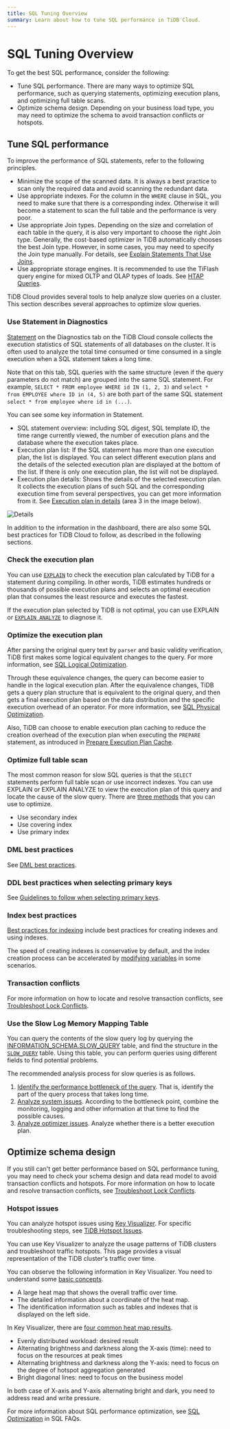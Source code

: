 ```yaml
---
title: SQL Tuning Overview
summary: Learn about how to tune SQL performance in TiDB Cloud.
---
```


# SQL Tuning Overview

To get the best SQL performance, consider the following:

- Tune SQL performance. There are many ways to optimize SQL performance, such as querying statements, optimizing execution plans, and optimizing full table scans.
- Optimize schema design. Depending on your business load type, you may need to optimize the schema to avoid transaction conflicts or hotspots.

## Tune SQL performance

To improve the performance of SQL statements, refer to the following principles.

- Minimize the scope of the scanned data. It is always a best practice to scan only the required data and avoid scanning the redundant data.
- Use appropriate indexes. For the column in the `WHERE` clause in SQL, you need to make sure that there is a corresponding index. Otherwise it will become a statement to scan the full table and the performance is very poor.
- Use appropriate Join types. Depending on the size and correlation of each table in the query, it is also very important to choose the right Join type. Generally, the cost-based optimizer in TiDB automatically chooses the best Join type. However, in some cases, you may need to specify the Join type manually. For details, see [Explain Statements That Use Joins](/explain-joins.md).
- Use appropriate storage engines. It is recommended to use the TiFlash query engine for mixed OLTP and OLAP types of loads. See [HTAP Queries](https://docs.pingcap.com/tidb/stable/dev-guide-hybrid-oltp-and-olap-queries).

TiDB Cloud provides several tools to help analyze slow queries on a cluster. This section describes several approaches to optimize slow queries.

### Use Statement in Diagnostics

[Statement](/tidb-cloud/tune-performance.md#statement-analysis) on the Diagnostics tab on the TiDB Cloud console collects the execution statistics of SQL statements of all databases on the cluster. It is often used to analyze the total time consumed or time consumed in a single execution when a SQL statement takes a long time.

Note that on this tab, SQL queries with the same structure (even if the query parameters do not match) are grouped into the same SQL statement. For example, `SELECT * FROM employee WHERE id IN (1, 2, 3)` and `select * from EMPLOYEE where ID in (4, 5)` are both part of the same SQL statement `select * from employee where id in (...)`.

You can see some key information in Statement.

- SQL statement overview: including SQL digest, SQL template ID, the time range currently viewed, the number of execution plans and the database where the execution takes place.
- Execution plan list: If the SQL statement has more than one execution plan, the list is displayed. You can select different execution plans and the details of the selected execution plan are displayed at the bottom of the list. If there is only one execution plan, the list will not be displayed.
- Execution plan details: Shows the details of the selected execution plan. It collects the execution plans of such SQL and the corresponding execution time from several perspectives, you can get more information from it. See [Execution plan in details](/dashboard/dashboard-statement-details.md#execution-details-of-plans) (area 3 in the image below).

![Details](/media/dashboard/dashboard-statement-detail.png)

In addition to the information in the dashboard, there are also some SQL best practices for TiDB Cloud to follow, as described in the following sections.

### Check the execution plan

You can use [`EXPLAIN`](/explain-overview.md) to check the execution plan calculated by TiDB for a statement during compiling. In other words, TiDB estimates hundreds or thousands of possible execution plans and selects an optimal execution plan that consumes the least resource and executes the fastest.

If the execution plan selected by TiDB is not optimal, you can use EXPLAIN or [`EXPLAIN ANALYZE`](/sql-statements/sql-statement-explain-analyze.md) to diagnose it.

### Optimize the execution plan

After parsing the original query text by `parser` and basic validity verification, TiDB first makes some logical equivalent changes to the query. For more information, see [SQL Logical Optimization](/sql-logical-optimization.md).

Through these equivalence changes, the query can become easier to handle in the logical execution plan. After the equivalence changes, TiDB gets a query plan structure that is equivalent to the original query, and then gets a final execution plan based on the data distribution and the specific execution overhead of an operator. For more information, see [SQL Physical Optimization](/sql-physical-optimization.md).

Also, TiDB can choose to enable execution plan caching to reduce the creation overhead of the execution plan when executing the `PREPARE` statement, as introduced in [Prepare Execution Plan Cache](/sql-prepared-plan-cache.md).

### Optimize full table scan

The most common reason for slow SQL queries is that the `SELECT` statements perform full table scan or use incorrect indexes. You can use EXPLAIN or EXPLAIN ANALYZE to view the execution plan of this query and locate the cause of the slow query. There are [three methods](https://docs.pingcap.com/tidb/stable/dev-guide-optimize-sql) that you can use to optimize.

- Use secondary index
- Use covering index
- Use primary index

### DML best practices

See [DML best practices](https://docs.pingcap.com/tidb/stable/dev-guide-optimize-sql-best-practices#dml-best-practices).

### DDL best practices when selecting primary keys

See [Guidelines to follow when selecting primary keys](https://docs.pingcap.com/tidb/stable/dev-guide-create-table#guidelines-to-follow-when-selecting-primary-key).

### Index best practices

[Best practices for indexing](https://docs.pingcap.com/tidb/stable/dev-guide-index-best-practice) include best practices for creating indexes and using indexes.

The speed of creating indexes is conservative by default, and the index creation process can be accelerated by [modifying variables](https://docs.pingcap.com/tidb/stable/dev-guide-optimize-sql-best-practices#add-index-best-practices) in some scenarios.

### Transaction conflicts

For more information on how to locate and resolve transaction conflicts, see [Troubleshoot Lock Conflicts](/troubleshoot-lock-conflicts.md).

### Use the Slow Log Memory Mapping Table

You can query the contents of the slow query log by querying the [INFORMATION_SCHEMA.SLOW_QUERY](/identify-slow-queries.md#memory-mapping-in-slow-log) table, and find the structure in the [`SLOW_QUERY`](/information-schema/information-schema-slow-query.md) table. Using this table, you can perform queries using different fields to find potential problems.

The recommended analysis process for slow queries is as follows.

1. [Identify the performance bottleneck of the query](/analyze-slow-queries.md#identify-the-performance-bottleneck-of-the-query). That is, identify the part of the query process that takes long time.
2. [Analyze system issues](/analyze-slow-queries.md#analyze-system-issues). According to the bottleneck point, combine the monitoring, logging and other information at that time to find the possible causes.
3. [Analyze optimizer issues](/analyze-slow-queries.md#analyze-optimizer-issues). Analyze whether there is a better execution plan.

## Optimize schema design

If you still can't get better performance based on SQL performance tuning, you may need to check your schema design and data read model to avoid transaction conflicts and hotspots. For more information on how to locate and resolve transaction conflicts, see [Troubleshoot Lock Conflicts](/troubleshoot-lock-conflicts.md).

### Hotspot issues

You can analyze hotspot issues using [Key Visualizer](/tidb-cloud/tune-performance.md#key-visualizer). For specific troubleshooting steps, see [TiDB Hotspot Issues](troubleshoot-hot-spot-issues.md).

You can use Key Visualizer to analyze the usage patterns of TiDB clusters and troubleshoot traffic hotspots. This page provides a visual representation of the TiDB cluster's traffic over time.

You can observe the following information in Key Visualizer. You need to understand some [basic concepts](/dashboard/dashboard-key-visualizer.md).

- A large heat map that shows the overall traffic over time.
- The detailed information about a coordinate of the heat map.
- The identification information such as tables and indexes that is displayed on the left side.

In Key Visualizer, there are [four common heat map results](/dashboard/dashboard-key-visualizer.md#common-heatmap-types).

- Evenly distributed workload: desired result
- Alternating brightness and darkness along the X-axis (time): need to focus on the resources at peak times
- Alternating brightness and darkness along the Y-axis: need to focus on the degree of hotspot aggregation generated
- Bright diagonal lines: need to focus on the business model

In both case of X-axis and Y-axis alternating bright and dark, you need to address read and write pressure.

For more information about SQL performance optimization, see [SQL Optimization](/faq/sql-faq.md#sql-optimization) in SQL FAQs.
